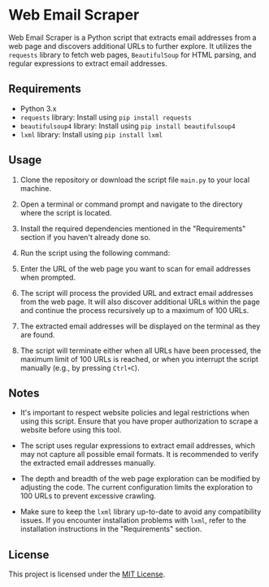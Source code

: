 # Web Email Scraper

Web Email Scraper is a Python script that extracts email addresses from a web page and discovers additional URLs to further explore. It utilizes the `requests` library to fetch web pages, `BeautifulSoup` for HTML parsing, and regular expressions to extract email addresses.

## Requirements

- Python 3.x
- `requests` library: Install using `pip install requests`
- `beautifulsoup4` library: Install using `pip install beautifulsoup4`
- `lxml` library: Install using `pip install lxml`

## Usage

1. Clone the repository or download the script file `main.py` to your local machine.

2. Open a terminal or command prompt and navigate to the directory where the script is located.

3. Install the required dependencies mentioned in the "Requirements" section if you haven't already done so.

4. Run the script using the following command:


5. Enter the URL of the web page you want to scan for email addresses when prompted.

6. The script will process the provided URL and extract email addresses from the web page. It will also discover additional URLs within the page and continue the process recursively up to a maximum of 100 URLs.

7. The extracted email addresses will be displayed on the terminal as they are found.

8. The script will terminate either when all URLs have been processed, the maximum limit of 100 URLs is reached, or when you interrupt the script manually (e.g., by pressing `Ctrl+C`).

## Notes

- It's important to respect website policies and legal restrictions when using this script. Ensure that you have proper authorization to scrape a website before using this tool.

- The script uses regular expressions to extract email addresses, which may not capture all possible email formats. It is recommended to verify the extracted email addresses manually.

- The depth and breadth of the web page exploration can be modified by adjusting the code. The current configuration limits the exploration to 100 URLs to prevent excessive crawling.

- Make sure to keep the `lxml` library up-to-date to avoid any compatibility issues. If you encounter installation problems with `lxml`, refer to the installation instructions in the "Requirements" section.

## License

This project is licensed under the [MIT License](LICENSE).

